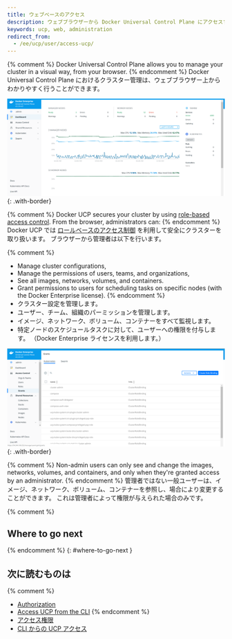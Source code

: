```yaml
---
title: ウェブベースのアクセス
description: ウェブブラウザーから Docker Universal Control Plane にアクセスする方法について学びます。
keywords: ucp, web, administration
redirect_from:
  - /ee/ucp/user/access-ucp/
---
```


{% comment %}
Docker Universal Control Plane allows you to manage your cluster in a visual
way, from your browser.
{% endcomment %}
Docker Universal Control Plane におけるクラスター管理は、ウェブブラウザー上からわかりやすく行うことができます。

![](../images/web-based-access-1.png){: .with-border}


{% comment %}
Docker UCP secures your cluster by using
[role-based access control](../authorization/index.md).
From the browser, administrators can:
{% endcomment %}
Docker UCP では [ロールベースのアクセス制御](../authorization/index.md) を利用して安全にクラスターを取り扱います。
ブラウザーから管理者は以下を行います。

{% comment %}
* Manage cluster configurations,
* Manage the permissions of users, teams, and organizations,
* See all images, networks, volumes, and containers.
* Grant permissions to users for scheduling tasks on specific nodes
  (with the Docker Enterprise license).
{% endcomment %}
* クラスター設定を管理します。
* ユーザー、チーム、組織のパーミッションを管理します。
* イメージ、ネットワーク、ボリューム、コンテナーをすべて監視します。
* 特定ノードのスケジュールタスクに対して、ユーザーへの権限を付与します。
  （Docker Enterprise ライセンスを利用します。）

![](../images/web-based-access-2.png){: .with-border}

{% comment %}
Non-admin users can only see and change the images, networks, volumes, and
containers, and only when they're granted access by an administrator.
{% endcomment %}
管理者ではない一般ユーザーは、イメージ、ネットワーク、ボリューム、コンテナーを参照し、場合により変更することができます。
これは管理者によって権限が与えられた場合のみです。

{% comment %}
## Where to go next
{% endcomment %}
{: #where-to-go-next }
## 次に読むものは

{% comment %}
- [Authorization](../authorization.md)
- [Access UCP from the CLI](cli.md)
{% endcomment %}
- [アクセス権限](../authorization.md)
- [CLI からの UCP アクセス](cli.md)
